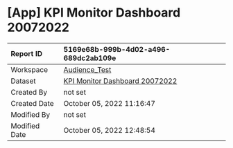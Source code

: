 



# [App] KPI Monitor Dashboard 20072022

|Report ID|5169e68b-999b-4d02-a496-689dc2ab109e|
| :--- | :--- |
|Workspace|[Audience_Test](../Workspaces/Audience_Test.md)|
|Dataset|[KPI Monitor Dashboard 20072022](../Datasets/KPI-Monitor-Dashboard-20072022.md)|
|Created By|not set|
|Created Date|October 05, 2022 11:16:47|
|Modified By|not set|
|Modified Date|October 05, 2022 12:48:54|
